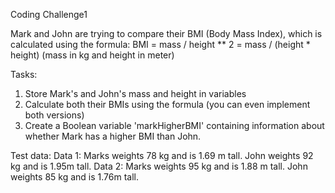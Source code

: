 Coding Challenge1

Mark and John are trying to compare their BMI (Body Mass Index), which is
calculated using the formula:
BMI = mass / height ** 2 = mass / (height * height) (mass in kg
and height in meter)

Tasks:
1. Store Mark's and John's mass and height in variables
2. Calculate both their BMIs using the formula (you can even implement both versions)
3. Create a Boolean variable 'markHigherBMI' containing information about
whether Mark has a higher BMI than John.

Test data:
Data 1: Marks weights 78 kg and is 1.69 m tall. John weights 92 kg and is 1.95m tall.
Data 2: Marks weights 95 kg and is 1.88 m tall. John weights 85 kg and is 1.76m tall.
